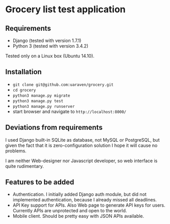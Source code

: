 Grocery list test application
=============================

Requirements
------------

 - Django (tested with version 1.7.1)
 - Python 3 (tested with version 3.4.2)
 
 Tested only on a Linux box (Ubuntu 14.10).

Installation
------------

 - `git clone git@github.com:uaraven/grocery.git`
 - `cd grocery`
 - `python3 manage.py migrate`
 - `python3 manage.py test`
 - `python3 manage.py runserver`
 - start browser and navigate to `http://localhost:8000/`
 
Deviations from requirements
----------------------------

I used Django built-in SQLite as database, not MySQL or PostgreSQL, 
but given the fact that it is zero-configuration solution I hope it will cause no problems.

I am neither Web-designer nor Javascript developer, so web interface is quite rudimentary.

Features to be added
--------------------
 
  - Authentication. I initially added Django auth module, but did not implemented authentication, because I already missed all deadlines.
  - API Key support for APIs. Also Web page to generate API keys for users. Currently APIs are unprotected and open to the world.
  - Mobile client. Should be pretty easy with JSON APIs available.
